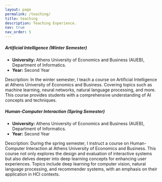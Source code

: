 ```yaml
---
layout: page
permalink: /teaching/
title: teaching
description: Teaching Experience.
nav: true
nav_order: 5
---
```


##### <em> Artificial Intelligence (Winter Semester)</em>

- **University:** Athens University of Economics and Business (AUEB), Department of Informatics.
- **Year:** Second Year

Description: In the winter semester, I teach a course on Artificial Intelligence at Athens University of Economics and Business. Covering topics such as machine learning, neural networks, natural language processing, and more. This course provides students with a comprehensive understanding of AI concepts and techniques.



##### <em> Human-Computer Interaction (Spring Semester) </em>

- **University:** Athens University of Economics and Business (AUEB), Department of Informatics.
- **Year:** Second Year

Description: During the spring semester, I instruct a course on Human-Computer Interaction at Athens University of Economics and Business. This course not only explores the design and evaluation of interactive systems but also delves deeper into deep learning concepts for enhancing user experiences. Topics include deep learning for computer vision, natural language processing, and recommender systems, with an emphasis on their application in HCI contexts.
